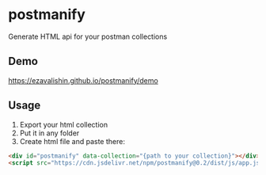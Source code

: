 # postmanify

Generate HTML api for your postman collections


## Demo

https://ezavalishin.github.io/postmanify/demo

## Usage

1. Export your html collection
2. Put it in any folder
3. Create html file and paste there:

```html
<div id="postmanify" data-collection="{path to your collection}"></div>
<script src="https://cdn.jsdelivr.net/npm/postmanify@0.2/dist/js/app.js"></script>
```
